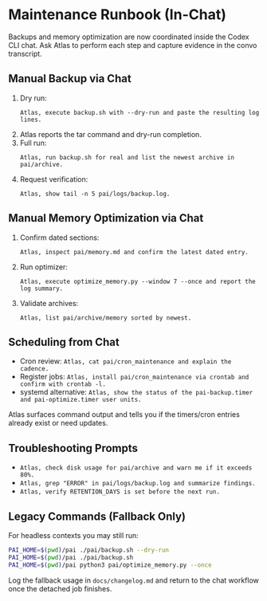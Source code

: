# Maintenance Runbook (In-Chat)

Backups and memory optimization are now coordinated inside the Codex CLI chat.
Ask Atlas to perform each step and capture evidence in the convo transcript.

## Manual Backup via Chat

1. Dry run:
   ```text
   Atlas, execute backup.sh with --dry-run and paste the resulting log lines.
   ```
2. Atlas reports the tar command and dry-run completion.
3. Full run:
   ```text
   Atlas, run backup.sh for real and list the newest archive in pai/archive.
   ```
4. Request verification:
   ```text
   Atlas, show tail -n 5 pai/logs/backup.log.
   ```

## Manual Memory Optimization via Chat

1. Confirm dated sections:
   ```text
   Atlas, inspect pai/memory.md and confirm the latest dated entry.
   ```
2. Run optimizer:
   ```text
   Atlas, execute optimize_memory.py --window 7 --once and report the log summary.
   ```
3. Validate archives:
   ```text
   Atlas, list pai/archive/memory sorted by newest.
   ```

## Scheduling from Chat

- Cron review: `Atlas, cat pai/cron_maintenance and explain the cadence.`
- Register jobs: `Atlas, install pai/cron_maintenance via crontab and confirm with crontab -l.`
- systemd alternative: `Atlas, show the status of the pai-backup.timer and pai-optimize.timer user units.`

Atlas surfaces command output and tells you if the timers/cron entries already
exist or need updates.

## Troubleshooting Prompts

- `Atlas, check disk usage for pai/archive and warn me if it exceeds 80%.`
- `Atlas, grep "ERROR" in pai/logs/backup.log and summarize findings.`
- `Atlas, verify RETENTION_DAYS is set before the next run.`

## Legacy Commands (Fallback Only)

For headless contexts you may still run:

```bash
PAI_HOME=$(pwd)/pai ./pai/backup.sh --dry-run
PAI_HOME=$(pwd)/pai ./pai/backup.sh
PAI_HOME=$(pwd)/pai python3 pai/optimize_memory.py --once
```

Log the fallback usage in `docs/changelog.md` and return to the chat workflow
once the detached job finishes.
